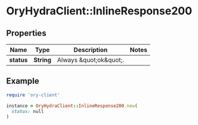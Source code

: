 # OryHydraClient::InlineResponse200

## Properties

| Name | Type | Description | Notes |
| ---- | ---- | ----------- | ----- |
| **status** | **String** | Always \&quot;ok\&quot;. |  |

## Example

```ruby
require 'ory-client'

instance = OryHydraClient::InlineResponse200.new(
  status: null
)
```

